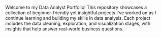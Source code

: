 Welcome to my Data Analyst Portfolio! This repository showcases a collection of beginner-friendly yet insightful projects I've worked on as I continue learning and building my skills in data analysis. Each project includes the data cleaning, exploration, and visualization stages, with insights that help answer real-world business questions.
